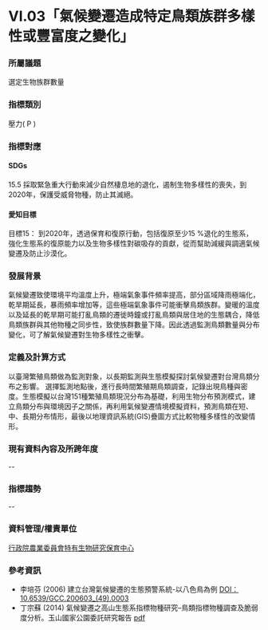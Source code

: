 # VI.03「氣候變遷造成特定鳥類族群多樣性或豐富度之變化」

<script type="text/javascript" src="http://cdn.mathjax.org/mathjax/latest/MathJax.js?config=TeX-AMS-MML_HTMLorMML"></script>

### 所屬議題
選定生物族群數量
### 指標類別
壓力( P )
### 指標對應
#### SDGs
15.5
採取緊急重大行動來減少自然棲息地的退化，遏制生物多樣性的喪失，到2020年，保護受威脅物種，防止其滅絕。
#### 愛知目標
目標15：
到2020年，透過保育和復原行動，包括復原至少15 %退化的生態系，強化生態系的復原能力以及生物多樣性對碳吸存的貢獻，從而幫助減緩與調適氣候變遷及防止沙漠化。
### 發展背景
氣候變遷致使環境平均溫度上升，極端氣象事件頻率提高，部分區域降雨極端化，乾旱期延長，暴雨頻率增加等，這些極端氣象事件可能衝擊鳥類族群。變暖的溫度以及延長的乾旱期可能打亂鳥類的遷徙時鐘或打亂鳥類與居住地的生態耦合，降低鳥類族群與其他物種之同步性，致使族群數量下降。因此透過監測鳥類數量與分布變化，可了解氣候變遷對生物多樣性之衝擊。
### 定義及計算方式
以臺灣繁殖鳥類做為監測對象，以長期監測與生態模擬探討氣候變遷對台灣鳥類分布之影響。
選擇監測地點後，進行長時間繁殖期鳥類調查，記錄出現鳥種與密度。生態模擬以台灣151種繁殖鳥類現況分布為基礎，利用生物分布預測模式，建立鳥類分布與環境因子之關係，再利用氣候變遷情境模擬資料，預測鳥類在短、中、長期分布情形，最後以地理資訊系統(GIS)疊圖方式比較物種多樣性的改變情形。
### 現有資料內容及所跨年度
--
### 指標趨勢
--
### 資料管理/權責單位
[行政院農業委員會特有生物研究保育中心](https://www.tesri.gov.tw)
### 參考資訊
* 李培芬 (2006) 建立台灣氣候變遷的生態預警系統-以八色鳥為例 [DOI： 10.6539/GCC.200603_(49).0003](http://dx.doi.org/10.6539%2fGCC.200603_(49).0003)
* 丁宗蘇 (2014) 氣候變遷之高山生態系指標物種研究–鳥類指標物種調查及脆弱度分析。玉山國家公園委託研究報告 [pdf](https://www.ysnp.gov.tw/upload/documents/20150122_105012.89825.pdf)